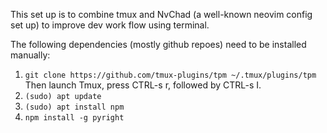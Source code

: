 This set up is to combine tmux and NvChad (a well-known neovim config set up) to improve dev work flow using terminal.

The following dependencies (mostly github repoes) need to be installed manually:
1. `git clone https://github.com/tmux-plugins/tpm ~/.tmux/plugins/tpm`
   Then launch Tmux, press CTRL-s r, followed by CTRL-s I.
2. `(sudo) apt update`
3. `(sudo) apt install npm`
4. `npm install -g pyright`
